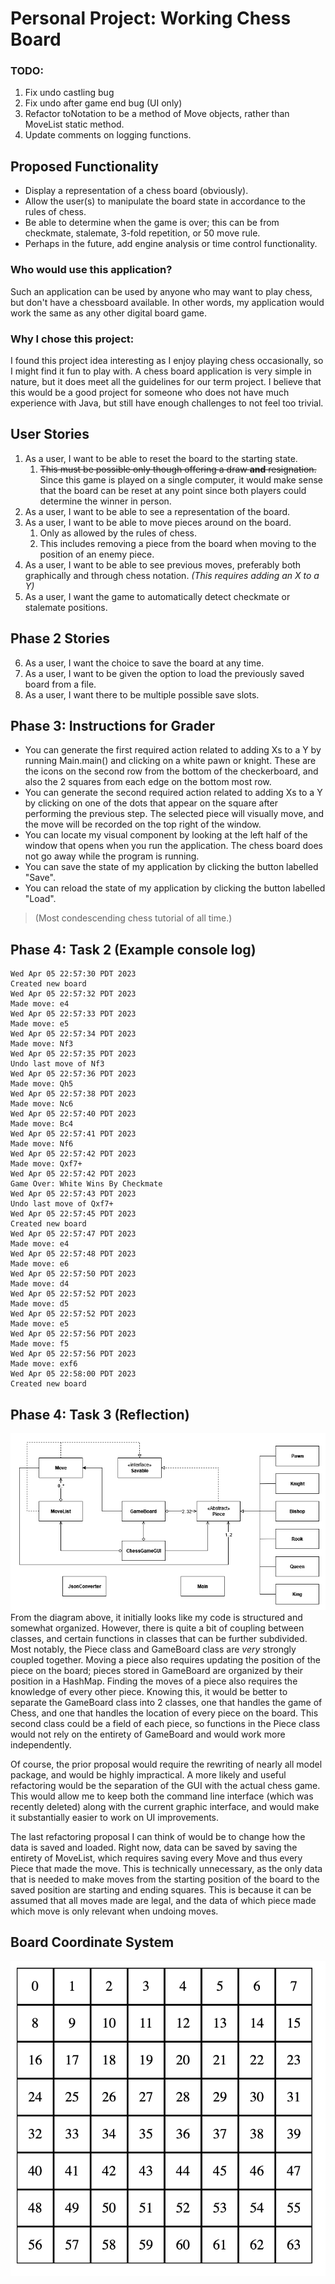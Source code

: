 # Personal Project: Working Chess Board

### TODO:
1. Fix undo castling bug
2. Fix undo after game end bug (UI only)
3. Refactor toNotation to be a method of Move objects, rather than MoveList static method.
4. Update comments on logging functions.

## Proposed Functionality

- Display a representation of a chess board (obviously).
- Allow the user(s) to manipulate the board state in accordance to the rules of chess.
- Be able to determine when the game is over; this can be from checkmate, stalemate, 3-fold repetition, or 50 move rule.
- Perhaps in the future, add engine analysis or time control functionality.

### Who would use this application?
Such an application can be used by anyone who may want to play chess, but don't have a chessboard available. In other
words, my application would work the same as any other digital board game.

### Why I chose this project:
I found this project idea interesting as I enjoy playing chess occasionally, so I might find it fun to play with.
A chess board application is very simple in nature, but it does meet all the guidelines for our term project. I believe
that this would be a good project for someone who does not have much experience with Java, but still have enough 
challenges to not feel too trivial.


## User Stories
1. As a user, I want to be able to reset the board to the starting state.
   1. ~~This must be possible only though offering a draw **and** resignation.~~ Since this game is played on a single 
   computer, it would make sense that the board can be reset at any point since both players could determine the winner
   in person.
2. As a user, I want to be able to see a representation of the board.
3. As a user, I want to be able to move pieces around on the board.
   1. Only as allowed by the rules of chess. 
   2. This includes removing a piece from the board when moving to the position of an enemy piece.
4. As a user, I want to be able to see previous moves, preferably both graphically and through chess notation. 
*(This requires adding an X to a Y)*
5. As a user, I want the game to automatically detect checkmate or stalemate positions.
## Phase 2 Stories
6. As a user, I want the choice to save the board at any time.
7. As a user, I want to be given the option to load the previously saved board from a file.
8. As a user, I want there to be multiple possible save slots.

## Phase 3: Instructions for Grader 
- You can generate the first required action related to adding Xs to a Y by running Main.main() and clicking on a white 
pawn or knight. These are the icons on the second row from the bottom of the checkerboard, 
and also the 2 squares from each edge on the bottom most row.
- You can generate the second required action related to adding Xs to a Y by clicking on one of the dots that appear 
on the square after performing the previous step. The selected piece will visually move, and the move will be recorded on the top
right of the window.
- You can locate my visual component by looking at the left half of the window that opens when you run the application.
The chess board does not go away while the program is running.
- You can save the state of my application by clicking the button labelled "Save".
- You can reload the state of my application by clicking the button labelled "Load".
> (Most condescending chess tutorial of all time.)

## Phase 4: Task 2 (Example console log)
```
Wed Apr 05 22:57:30 PDT 2023
Created new board
Wed Apr 05 22:57:32 PDT 2023
Made move: e4
Wed Apr 05 22:57:33 PDT 2023
Made move: e5
Wed Apr 05 22:57:34 PDT 2023
Made move: Nf3
Wed Apr 05 22:57:35 PDT 2023
Undo last move of Nf3
Wed Apr 05 22:57:36 PDT 2023
Made move: Qh5
Wed Apr 05 22:57:38 PDT 2023
Made move: Nc6
Wed Apr 05 22:57:40 PDT 2023
Made move: Bc4
Wed Apr 05 22:57:41 PDT 2023
Made move: Nf6
Wed Apr 05 22:57:42 PDT 2023
Made move: Qxf7+
Wed Apr 05 22:57:42 PDT 2023
Game Over: White Wins By Checkmate
Wed Apr 05 22:57:43 PDT 2023
Undo last move of Qxf7+
Wed Apr 05 22:57:45 PDT 2023
Created new board
Wed Apr 05 22:57:47 PDT 2023
Made move: e4
Wed Apr 05 22:57:48 PDT 2023
Made move: e6
Wed Apr 05 22:57:50 PDT 2023
Made move: d4
Wed Apr 05 22:57:52 PDT 2023
Made move: d5
Wed Apr 05 22:57:52 PDT 2023
Made move: e5
Wed Apr 05 22:57:56 PDT 2023
Made move: f5
Wed Apr 05 22:57:56 PDT 2023
Made move: exf6
Wed Apr 05 22:58:00 PDT 2023
Created new board
```

## Phase 4: Task 3 (Reflection)
![UML Diagram](UML_Design_Diagram.png)
From the diagram above, it initially looks like my code is structured and somewhat organized. 
However, there is quite a bit of coupling between classes, and certain functions in classes that can be further subdivided.
Most notably, the Piece class and GameBoard class are *very* strongly coupled together. Moving a piece also requires updating the position of the piece on the board;
pieces stored in GameBoard are organized by their position in a HashMap. Finding the moves of a piece also requires the knowledge of every other piece.
Knowing this, it would be better to separate the GameBoard class into 2 classes, one that handles the game of Chess, and one that handles 
the location of every piece on the board. This second class could be a field of each piece, so functions in the Piece class would not rely on the entirety of GameBoard and would work more independently.

Of course, the prior proposal would require the rewriting of nearly all model package, and would be highly impractical.
A more likely and useful refactoring would be the separation of the GUI with the actual chess game. This would allow me to keep both 
the command line interface (which was recently deleted) along with the current graphic interface, and would make it substantially easier to work on UI improvements.

The last refactoring proposal I can think of would be to change how the data is saved and loaded. Right now, data can be saved
by saving the entirety of MoveList, which requires saving every Move and thus every Piece that made the move. 
This is technically unnecessary, as the only data that is needed to make moves from the starting position of the board to the saved position
are starting and ending squares. This is because it can be assumed that all moves made are legal, and the data of which piece made which move is only
relevant when undoing moves. 
## Board Coordinate System
![8x8 grid from 0-63](grid.png)